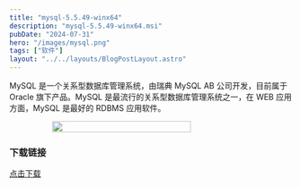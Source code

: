 ```yaml
---
title: "mysql-5.5.49-winx64"
description: "mysql-5.5.49-winx64.msi"
pubDate: "2024-07-31"
hero: "/images/mysql.png"
tags: ["软件"]
layout: "../../layouts/BlogPostLayout.astro"
---
```


MySQL 是一个关系型数据库管理系统，由瑞典 MySQL AB 公司开发，目前属于 Oracle 旗下产品。MySQL 是最流行的关系型数据库管理系统之一，在 WEB 应用方面，MySQL 是最好的 RDBMS 应用软件。

<!-- ### 应用预览 -->

<div style="display: flex;justify-content: center;">
    <img src='/images/20220509120039.webp' width='70%'   />
</div>

### 下载链接

[点击下载](https://file.xiaobaoku.cc/mysql-5.5.49-winx64.msi)
